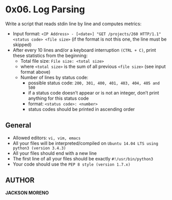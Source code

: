 # 0x06. Log Parsing

Write a script that reads stdin line by line and computes metrics:

+ Input format: `<IP Address> - [<date>] "GET /projects/260 HTTP/1.1" <status code> <file size>` (if the format is not this one, the line must be skipped)
+ After every 10 lines and/or a keyboard interruption `(CTRL + C)`, print these statistics from the beginning:
  + Total file size: `File size: <total size>`
  + where `<total size>` is the sum of all previous `<file size>` (see input format above)
  + Number of lines by status code:
    + possible status code: `200, 301, 400, 401, 403, 404, 405 and 500`
    + if a status code doesn’t appear or is not an integer, don’t print anything for this status code
    + format: `<status code>: <number>`
    + status codes should be printed in ascending order


## General

+ Allowed editors: `vi, vim, emacs`
+ All your files will be interpreted/compiled on `Ubuntu 14.04 LTS using python3 (version 3.4.3)`
+ All your files should end with a new line
+ The first line of all your files should be exactly `#!/usr/bin/python3`
+ Your code should use the `PEP 8 style (version 1.7.x)`


## AUTHOR
**JACKSON MORENO**